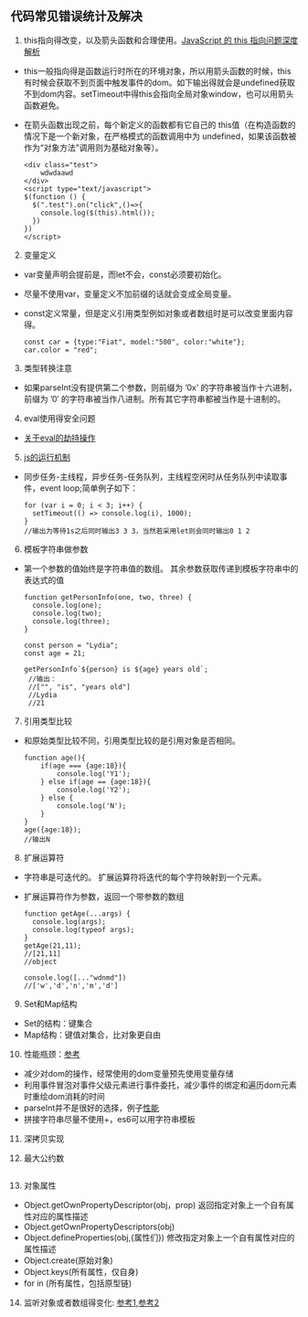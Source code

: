 ## 代码常见错误统计及解决
1. this指向得改变，以及箭头函数和合理使用。[JavaScript 的 this 指向问题深度解析]("https://segmentfault.com/a/1190000008400124")
* this一般指向得是函数运行时所在的环境对象，所以用箭头函数的时候，this有时候会获取不到页面中触发事件的dom。如下输出得就会是undefined获取不到dom内容。setTimeout中得this会指向全局对象window，也可以用箭头函数避免。
* 在箭头函数出现之前，每个新定义的函数都有它自己的 this值（在构造函数的情况下是一个新对象，在严格模式的函数调用中为 undefined，如果该函数被作为“对象方法”调用则为基础对象等）。

    ```
    <div class="test">
        wdwdaawd    
    </div>
    <script type="text/javascript">
    $(function () {
      $(".test").on("click",()=>{
        console.log($(this).html());
      })
    })
    </script>
    ```
    
2. 变量定义
* var变量声明会提前是，而let不会，const必须要初始化。
* 尽量不使用var，变量定义不加前缀的话就会变成全局变量。
* const定义常量，但是定义引用类型例如对象或者数组时是可以改变里面内容得。

    ```
    const car = {type:"Fiat", model:"500", color:"white"};
    car.color = "red";
    ```

3. 类型转换注意
* 如果parseInt没有提供第二个参数，则前缀为 ’0x’ 的字符串被当作十六进制，前缀为 ’0′ 的字符串被当作八进制。所有其它字符串都被当作是十进制的。

4. eval使用得安全问题
* [关于eval的劫持操作]("http://www.vuln.cn/8007")

5. [js的运行机制](http://www.ruanyifeng.com/blog/2014/10/event-loop.html)
* 同步任务-主线程，异步任务-任务队列，主线程空闲时从任务队列中读取事件，event loop;简单例子如下：


    ```
    for (var i = 0; i < 3; i++) {
      setTimeout(() => console.log(i), 1000);
    }
    //输出为等待1s之后同时输出3 3 3，当然若采用let则会同时输出0 1 2
    ```
6. 模板字符串做参数
* 第一个参数的值始终是字符串值的数组。 其余参数获取传递到模板字符串中的表达式的值

    ```
    function getPersonInfo(one, two, three) {
      console.log(one);
      console.log(two);
      console.log(three);
    }
    
    const person = "Lydia";
    const age = 21;
    
    getPersonInfo`${person} is ${age} years old`;
     //输出：
     //["", "is", "years old"]
     //Lydia 
     //21
    ```
7. 引用类型比较
* 和原始类型比较不同，引用类型比较的是引用对象是否相同。
    ```
    function age(){
        if(age === {age:18}){
            console.log('Y1');
        } else if(age == {age:18}){
            console.log('Y2');
        } else {
            console.log('N');
        }
    }
    age({age:18});
    //输出N
    ```
8. 扩展运算符
* 字符串是可迭代的。 扩展运算符将迭代的每个字符映射到一个元素。
* 扩展运算符作为参数，返回一个带参数的数组

    ```
    function getAge(...args) {
      console.log(args);
      console.log(typeof args);
    }
    getAge(21,11);
    //[21,11]
    //object
    ```
    ```
    console.log([..."wdnmd"])
    //['w','d','n','m','d']
    ```
9. Set和Map结构
* Set的结构：键集合
* Map结构：键值对集合，比对象更自由

10. 性能瓶颈：[参考](https://juejin.im/post/5c6e064c51882562eb50fc18)
* 减少对dom的操作，经常使用的dom变量预先使用变量存储
* 利用事件冒泡对事件父级元素进行事件委托，减少事件的绑定和遍历dom元素时重绘dom消耗的时间
* parseInt并不是很好的选择，例子[性能](https://jsperf.com/coercion-vs-casting/3)
* 拼接字符串尽量不使用+，es6可以用字符串模板

11. 深拷贝实现

12. 最大公约数
```

```
13. 对象属性
* Object.getOwnPropertyDescriptor(obj，prop) 返回指定对象上一个自有属性对应的属性描述
* Object.getOwnPropertyDescriptors(obj) 
* Object.defineProperties(obj,{属性们}) 修改指定对象上一个自有属性对应的属性描述
* Object.create(原始对象)
* Object.keys(所有属性，仅自身)
* for in (所有属性，包括原型链)
14. 监听对象或者数组得变化: [参考1](https://www.cnblogs.com/yayaxuping/p/10951738.html),[参考2](https://www.jb51.net/article/162584.htm)
